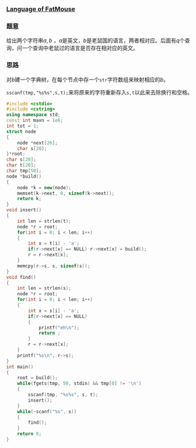 ### [Language of FatMouse ](https://vjudge.net/problem/ZOJ-1109)

### 题意

给出两个字符串$a,b$ ，$a$是英文，$b$是老鼠国的语言，两者相对应。后面有$q$个查询，问一个查询中老鼠过的语言是否存在相对应的英文。

### 思路

对$b$建一个字典树，在每个节点中存一个`str`字符数组来映射相应的$b$。

`sscanf(tmp,"%s%s",s,t);`来将原来的字符重新存入`s,t`以此来去除换行和空格。

```cpp
#include <cstdio>
#include <cstring>
using namespace std;
const int maxn = 1e6;
int tot = 1;
struct node
{
    node *next[26];
    char s[20];
}*root;
char s[20];
char t[20];
char tmp[50];
node *build()
{
    node *k = new(node);
    memset(k->next, 0, sizeof(k->next));
    return k;
}
void insert()
{
    int len = strlen(t);
    node *r = root;
    for(int i = 0; i < len; i++)
    {
        int x = t[i] - 'a';
        if(r->next[x] == NULL) r->next[x] = build();
        r = r->next[x];
    }
    memcpy(r->s, s, sizeof(s));
}
void find()
{
    int len = strlen(s);
    node *r = root;
    for(int i = 0; i < len; i++)
    {
        int x = s[i] - 'a';
        if(r->next[x] == NULL)
        {
            printf("eh\n");
            return ;
        }
        r = r->next[x];
    }
    printf("%s\n", r->s);
}
int main()
{
    root = build();
    while(fgets(tmp, 50, stdin) && tmp[0] != '\n')
    {
        sscanf(tmp, "%s%s", s, t);
        insert();
    }
    while(~scanf("%s", s))
    {
        find();
    }
    return 0;
}

```

